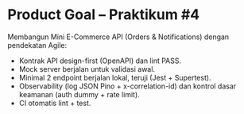 # Product Goal – Praktikum #4

Membangun Mini E-Commerce API (Orders & Notifications) dengan pendekatan Agile:
- Kontrak API design-first (OpenAPI) dan lint PASS.
- Mock server berjalan untuk validasi awal.
- Minimal 2 endpoint berjalan lokal, teruji (Jest + Supertest).
- Observability (log JSON Pino + x-correlation-id) dan kontrol dasar keamanan (auth dummy + rate limit).
- CI otomatis lint + test.
